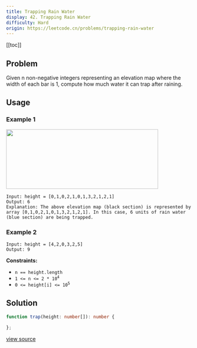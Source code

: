```yaml
---
title: Trapping Rain Water
display: 42. Trapping Rain Water
difficulty: Hard
origin: https://leetcode.cn/problems/trapping-rain-water
---
```


[[toc]]

## Problem

Given n non-negative integers representing an elevation map where the width of each bar is 1, compute how much water it can trap after raining.

## Usage

### Example 1
<img src="https://assets.leetcode.com/uploads/2018/10/22/rainwatertrap.png" style="width: 412px; height: 161px;" />

```
Input: height = [0,1,0,2,1,0,1,3,2,1,2,1]
Output: 6
Explanation: The above elevation map (black section) is represented by array [0,1,0,2,1,0,1,3,2,1,2,1]. In this case, 6 units of rain water (blue section) are being trapped.
```

### Example 2

```
Input: height = [4,2,0,3,2,5]
Output: 9
```


**Constraints:**

- <code>n == height.length</code>
- <code>1 &lt;= n &lt;= 2 * 10<sup>4</sup></code>
- <code>0 &lt;= height[i] &lt;= 10<sup>5</sup></code>


## Solution

```ts
function trap(height: number[]): number {

};
```

[view source](https://leetcode.cn/problems/trapping-rain-water)
